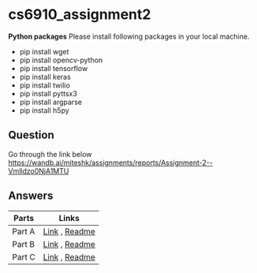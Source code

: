 # cs6910_assignment2

**Python packages**	
Please install following packages in your local machine.
- pip install wget
- pip install opencv-python
- pip install tensorflow
- pip install keras
- pip install twilio
- pip install  pyttsx3
- pip install  argparse
- pip install h5py

## Question
Go through the link below
https://wandb.ai/miteshk/assignments/reports/Assignment-2--Vmlldzo0NjA1MTU

## Answers
| Parts      | Links |
| ----------- | ----------- |
| Part A    | [Link](https://github.com/kankancs21m026/cs6910_assignment2/tree/main/PART%20A) , [Readme](https://github.com/kankancs21m026/cs6910_assignment2/blob/main/PART%20A/ReadMe.md)       |
| Part B    | [Link](https://github.com/kankancs21m026/cs6910_assignment2/tree/main/PART%20B) , [Readme](https://github.com/kankancs21m026/cs6910_assignment2/blob/main/PART%20B/readMe.md)         |
| Part C    | [Link](https://github.com/kankancs21m026/cs6910_assignment2/tree/main/PART%20C) ,  [Readme](https://github.com/kankancs21m026/cs6910_assignment2/blob/main/PART%20C/ReadMe.md)         |

